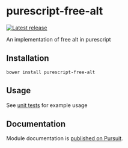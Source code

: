 # purescript-free-alt

[![Latest release](http://img.shields.io/github/release/Risto-Stevcev/purescript-free-alt.svg)](https://github.com/Risto-Stevcev/purescript-free-alt/releases)


An implementation of free alt in purescript


## Installation

`bower install purescript-free-alt`


## Usage

See [unit tests][1] for example usage


## Documentation

Module documentation is [published on Pursuit](http://pursuit.purescript.org/packages/purescript-free-alt).


[1]: https://github.com/Risto-Stevcev/purescript-free-alt/blob/master/test/Control/Alt/Free.purs
